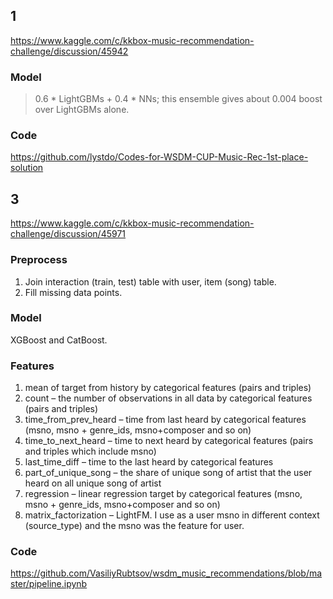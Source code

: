 ## 1

https://www.kaggle.com/c/kkbox-music-recommendation-challenge/discussion/45942

### Model

> 0.6 * LightGBMs + 0.4 * NNs; this ensemble gives about 0.004 boost over LightGBMs alone.

### Code

https://github.com/lystdo/Codes-for-WSDM-CUP-Music-Rec-1st-place-solution

## 3

https://www.kaggle.com/c/kkbox-music-recommendation-challenge/discussion/45971

### Preprocess

1. Join interaction (train, test) table with user, item (song) table.
2. Fill missing data points.

### Model

XGBoost and CatBoost.

### Features

1. mean of target from history by categorical features (pairs and triples)
2. count – the number of observations in all data by categorical features (pairs and triples)
4. time_from_prev_heard – time from last heard by categorical features (msno, msno + genre_ids, msno+composer and so on)
5. time_to_next_heard – time to next heard by categorical features (pairs and triples which include msno)
6. last_time_diff – time to the last heard by categorical features
7. part_of_unique_song – the share of unique song of artist that the user heard on all unique song of artist
3. regression – linear regression target by categorical features (msno, msno + genre_ids, msno+composer and so on)
8. matrix_factorization – LightFM. I use as a user msno in different context (source_type) and the msno was the feature for user.

### Code

https://github.com/VasiliyRubtsov/wsdm_music_recommendations/blob/master/pipeline.ipynb